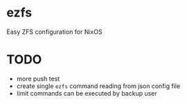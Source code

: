 # ezfs

Easy ZFS configuration for NixOS

# TODO

- more push test
- create single `ezfs` command reading from json config file
- limit commands can be executed by backup user

